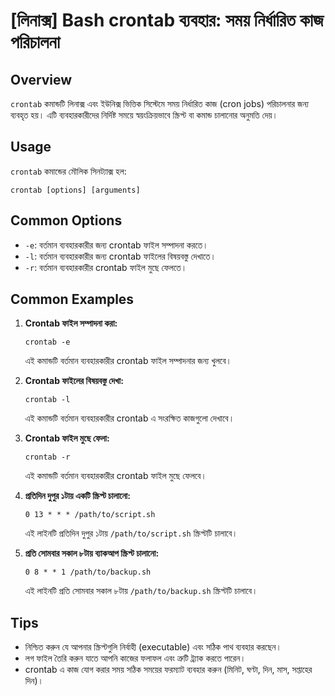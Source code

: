 # [লিনাক্স] Bash crontab ব্যবহার: সময় নির্ধারিত কাজ পরিচালনা

## Overview
`crontab` কমান্ডটি লিনাক্স এবং ইউনিক্স ভিত্তিক সিস্টেমে সময় নির্ধারিত কাজ (cron jobs) পরিচালনার জন্য ব্যবহৃত হয়। এটি ব্যবহারকারীদের নির্দিষ্ট সময়ে স্বয়ংক্রিয়ভাবে স্ক্রিপ্ট বা কমান্ড চালানোর অনুমতি দেয়।

## Usage
`crontab` কমান্ডের মৌলিক সিনট্যাক্স হল:

```
crontab [options] [arguments]
```

## Common Options
- `-e`: বর্তমান ব্যবহারকারীর জন্য crontab ফাইল সম্পাদনা করতে।
- `-l`: বর্তমান ব্যবহারকারীর জন্য crontab ফাইলের বিষয়বস্তু দেখাতে।
- `-r`: বর্তমান ব্যবহারকারীর crontab ফাইল মুছে ফেলতে।

## Common Examples
1. **Crontab ফাইল সম্পাদনা করা:**
   ```
   crontab -e
   ```
   এই কমান্ডটি বর্তমান ব্যবহারকারীর crontab ফাইল সম্পাদনার জন্য খুলবে।

2. **Crontab ফাইলের বিষয়বস্তু দেখা:**
   ```
   crontab -l
   ```
   এই কমান্ডটি বর্তমান ব্যবহারকারীর crontab এ সংরক্ষিত কাজগুলো দেখাবে।

3. **Crontab ফাইল মুছে ফেলা:**
   ```
   crontab -r
   ```
   এই কমান্ডটি বর্তমান ব্যবহারকারীর crontab ফাইল মুছে ফেলবে।

4. **প্রতিদিন দুপুর ১টায় একটি স্ক্রিপ্ট চালানো:**
   ```
   0 13 * * * /path/to/script.sh
   ```
   এই লাইনটি প্রতিদিন দুপুর ১টায় `/path/to/script.sh` স্ক্রিপ্টটি চালাবে।

5. **প্রতি সোমবার সকাল ৮টায় ব্যাকআপ স্ক্রিপ্ট চালানো:**
   ```
   0 8 * * 1 /path/to/backup.sh
   ```
   এই লাইনটি প্রতি সোমবার সকাল ৮টায় `/path/to/backup.sh` স্ক্রিপ্টটি চালাবে।

## Tips
- নিশ্চিত করুন যে আপনার স্ক্রিপ্টগুলি নির্বাহী (executable) এবং সঠিক পাথ ব্যবহার করছেন।
- লগ ফাইল তৈরি করুন যাতে আপনি কাজের ফলাফল এবং ত্রুটি ট্র্যাক করতে পারেন।
- crontab এ কাজ যোগ করার সময় সঠিক সময়ের ফরম্যাট ব্যবহার করুন (মিনিট, ঘণ্টা, দিন, মাস, সপ্তাহের দিন)।